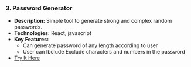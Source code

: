 ### 3. Password Generator
- **Description:** Simple tool to generate strong and complex random passwords.
- **Technologies:** React, javascript 
- **Key Features:**
  - Can generate password of any length according to user
  - User can Ibclude Exclude characters and numbers in the password
- [Try It Here](https://password-generator-gamma-green.vercel.app/)
